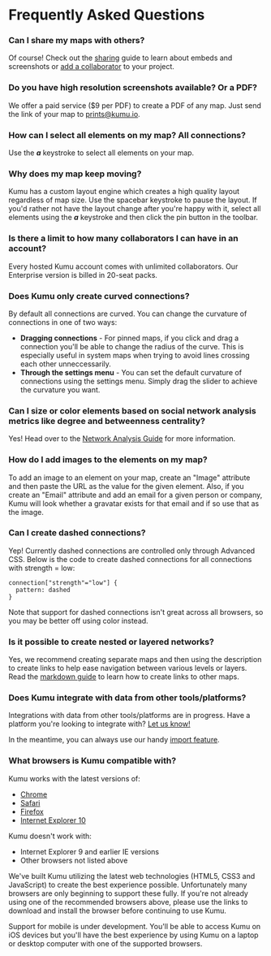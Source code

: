 # Frequently Asked Questions

### Can I share my maps with others?

Of course! Check out the [sharing](../advanced-guides/sharing.md) guide to learn about embeds and screenshots or [add a collaborator](../advanced-guides/collaboration.md) to your project.

### Do you have high resolution screenshots available? Or a PDF?

We offer a paid service ($9 per PDF) to create a PDF of any map. Just send the link of your map to [prints@kumu.io](mailto:prints@kumu.io).

### How can I select all elements on my map? All connections?

Use the ***a*** keystroke to select all elements on your map.

### Why does my map keep moving?

Kumu has a custom layout engine which creates a high quality layout regardless of map size. Use the spacebar keystroke to pause the layout. If you'd rather not have the layout change after you're happy with it, select all elements using the ***a*** keystroke and then click the pin button in the toolbar.

### Is there a limit to how many collaborators I can have in an account?

Every hosted Kumu account comes with unlimited collaborators. Our Enterprise version is billed in 20-seat packs.

### Does Kumu only create curved connections?

By default all connections are curved. You can change the curvature of connections in one of two ways:

* **Dragging connections** - For pinned maps, if you click and drag a connection you'll be able to change the radius of the curve. This is especially useful in system maps when trying to avoid lines crossing each other unneccessarily.
* **Through the settings menu** - You can set the default curvature of connections using the settings menu. Simply drag the slider to achieve the curvature you want.

### Can I size or color elements based on social network analysis metrics like degree and betweenness centrality?

Yes! Head over to the [Network Analysis Guide](/guides/network-analysis.html) for more information.

### How do I add images to the elements on my map?

To add an image to an element on your map, create an "Image" attribute and then paste the URL as the value for the given element. Also, if you create an "Email" attribute and add an email for a given person or company, Kumu will look whether a gravatar exists for that email and if so use that as the image.

### Can I create dashed connections?

Yep! Currently dashed connections are controlled only through Advanced CSS. Below is the code to create dashed connections for all connections with strength = low:

```
connection["strength"="low"] {
  pattern: dashed
}
```
Note that support for dashed connections isn't great across all browsers, so you may be better off using color instead.

### Is it possible to create nested or layered networks?

Yes, we recommend creating separate maps and then using the description to create links to help ease navigation between various levels or layers. Read the [markdown guide](/guides/markdown.html) to learn how to create links to other maps.

### Does Kumu integrate with data from other tools/platforms?

Integrations with data from other tools/platforms are in progress. Have a platform you're looking to integrate with? <a href="mailto:support@kumu.io">Let us know!</a>

In the meantime, you can always use our handy [import feature](/basics/imports.html).

### What browsers is Kumu compatible with?

Kumu works with the latest versions of:

* [Chrome](https://www.google.com/chrome)
* [Safari](http://www.apple.com/safari/)
* [Firefox](http://www.mozilla.org/)
* [Internet Explorer 10](http://windows.microsoft.com/en-US/internet-explorer/download-ie)

Kumu doesn't work with:

* Internet Explorer 9 and earlier IE versions
* Other browsers not listed above

We've built Kumu utilizing the latest web technologies (HTML5, CSS3 and JavaScript) to create the best experience possible. Unfortunately many browsers are only beginning to support these fully. If you're not already using one of the recommended browsers above, please use the links to download and install the browser before continuing to use Kumu.

Support for mobile is under development. You'll be able to access Kumu on iOS devices but you'll have the best experience by using Kumu on a laptop or desktop computer with one of the supported browsers.
